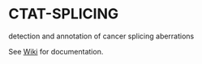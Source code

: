 # CTAT-SPLICING
detection and annotation of cancer splicing aberrations

See [Wiki](https://github.com/NCIP/CTAT-SPLICING/wiki) for documentation.
